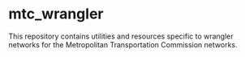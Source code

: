 # mtc_wrangler

This repository contains utilities and resources specific to wrangler networks for the Metropolitan Transportation Commission networks.
